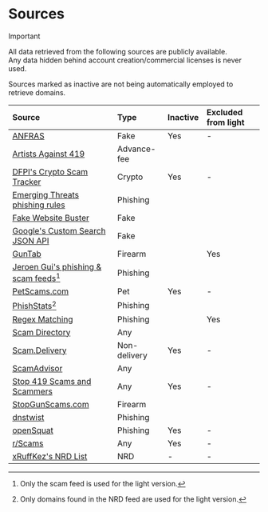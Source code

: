 # Sources

> [!IMPORTANT]
All data retrieved from the following sources are publicly available.<br>
Any data hidden behind account creation/commercial licenses is never used.

Sources marked as inactive are not being automatically employed to retrieve domains.

| Source | Type | Inactive | Excluded from light |
|:--- |:--- |:--- |:--- |
| [ANFRAS](https://anfras.com/fakeshops/) | Fake | Yes | - |
| [Artists Against 419](https://db.aa419.org/fakebankslist.php) | Advance-fee | | |
| [DFPI's Crypto Scam Tracker](https://dfpi.ca.gov/crypto-scams/) | Crypto | Yes | - |
| [Emerging Threats phishing rules](https://rules.emergingthreats.net/) | Phishing | | |
| [Fake Website Buster](https://fakewebsitebuster.com/) | Fake | | |
| [Google's Custom Search JSON API](https://developers.google.com/custom-search/v1/introduction) | Fake | | |
| [GunTab](https://www.guntab.com/scam-websites) | Firearm | | Yes |
| [Jeroen Gui's phishing & scam feeds](https://jeroengui.be/anti-phishing-project/)[^1] | Phishing | | |
| [PetScams.com](https://petscams.com/) | Pet | Yes | - |
| [PhishStats](https://phishstats.info/)[^2] | Phishing | | |
| [Regex Matching](https://github.com/jarelllama/Scam-Blocklist/blob/main/config/phishing_targets.csv) | Phishing | | Yes |
| [Scam Directory](https://scam.directory/) | Any | | |
| [Scam.Delivery](https://scam.delivery/) | Non-delivery | Yes | - |
| [ScamAdvisor](https://www.scamadviser.com/) | Any | | |
| [Stop 419 Scams and Scammers](https://www.stop419scams.com/) | Any | Yes | - |
| [StopGunScams.com](https://stopgunscams.com/) | Firearm | | |
| [dnstwist](https://github.com/elceef/dnstwist) | Phishing | | |
| [openSquat](https://github.com/atenreiro/opensquat) | Phishing | Yes | - |
| [r/Scams](https://www.reddit.com/r/Scams/) | Any | Yes | - |
| [xRuffKez's NRD List](https://github.com/xRuffKez/NRD) | NRD | - | - |

[^1]: Only the scam feed is used for the light version.
[^2]: Only domains found in the NRD feed are used for the light version.
